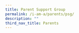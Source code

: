 ```yaml
---
title: Parent Support Group
permalink: /i-am-a/parents/psg/
description: ""
third_nav_title: Parents
---
```

